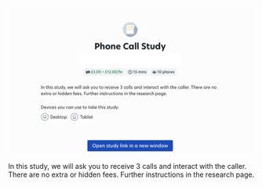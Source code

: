 
![alt text](supp/flyer_screenshot.png)

In this study, we will ask you to receive 3 calls and interact with the caller. There are no extra or hidden fees. Further instructions in the research page.
